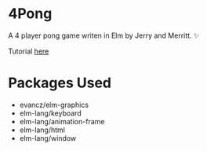 # 4Pong

A 4 player pong game writen in Elm by Jerry and Merritt. :sparkles:

Tutorial [here](http://elm-lang.org/blog/making-pong)

# Packages Used
 * evancz/elm-graphics
 * elm-lang/keyboard
 * elm-lang/animation-frame
 * elm-lang/html
 * elm-lang/window


